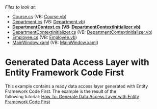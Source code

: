 <!-- default file list -->
*Files to look at*:

* [Course.cs](./CS/Scaffolding.CodeFirst.Blank/Data/Course.cs) (VB: [Course.vb](./VB/Scaffolding.CodeFirst.Blank/Data/Course.vb))
* [Department.cs](./CS/Scaffolding.CodeFirst.Blank/Data/Department.cs) (VB: [Department.vb](./VB/Scaffolding.CodeFirst.Blank/Data/Department.vb))
* **[DepartmentContext.cs](./CS/Scaffolding.CodeFirst.Blank/Data/DepartmentContext.cs) (VB: [DepartmentContextInitializer.vb](./VB/Scaffolding.CodeFirst.Blank/Data/DepartmentContextInitializer.vb))**
* [DepartmentContextInitializer.cs](./CS/Scaffolding.CodeFirst.Blank/Data/DepartmentContextInitializer.cs) (VB: [DepartmentContextInitializer.vb](./VB/Scaffolding.CodeFirst.Blank/Data/DepartmentContextInitializer.vb))
* [Employee.cs](./CS/Scaffolding.CodeFirst.Blank/Data/Employee.cs) (VB: [Employee.vb](./VB/Scaffolding.CodeFirst.Blank/Data/Employee.vb))
* [MainWindow.xaml](./CS/Scaffolding.CodeFirst.Blank/MainWindow.xaml) (VB: [MainWindow.xaml](./VB/Scaffolding.CodeFirst.Blank/MainWindow.xaml))
<!-- default file list end -->
# Generated Data Access Layer with Entity Framework Code First


<p>This example contains a ready data access layer generated with Entity Framework Code First. The example is the result of the following tutorial: <a href="https://documentation.devexpress.com/#WPF/CustomDocument115162">How To: Generate Data Access Layer with Entity Framework Code First</a></p>

<br/>



